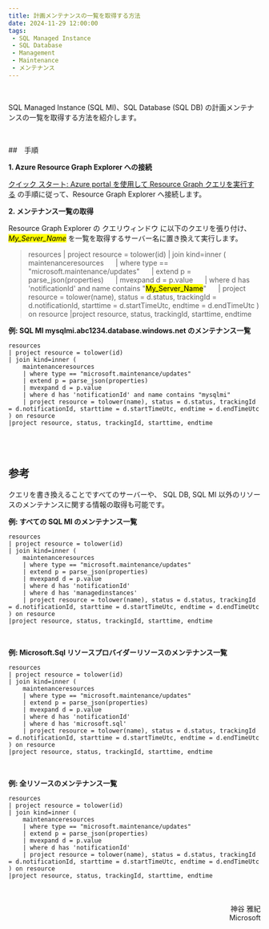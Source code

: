 ```yaml
---
title: 計画メンテナンスの一覧を取得する方法 
date: 2024-11-29 12:00:00 
tags: 
 - SQL Managed Instance
 - SQL Database
 - Management 
 - Maintenance
 - メンテナンス
--- 
```


</BR>



SQL Managed Instance (SQL MI)、SQL Database (SQL DB) の計画メンテナンスの一覧を取得する方法を紹介します。    

</BR>

##　手順 
<!-- more --> 
    
**1. Azure Resource Graph Explorer への接続**  

[クイック スタート: Azure portal を使用して Resource Graph クエリを実行する](https://learn.microsoft.com/ja-jp/azure/governance/resource-graph/first-query-portal) の手順に従って、Resource Graph Explorer へ接続します。

**2. メンテナンス一覧の取得**  

Resource Graph Explorer の クエリウィンドウ に以下のクエリを張り付け、 <mark>*My_Server_Name*</mark> を一覧を取得するサーバー名に置き換えて実行します。

> resources
> | project resource = tolower(id)
> | join kind=inner (
> &nbsp;&nbsp;&nbsp;&nbsp;    maintenanceresources
> &nbsp;&nbsp;&nbsp;&nbsp;    | where type == "microsoft.maintenance/updates"
> &nbsp;&nbsp;&nbsp;&nbsp;    | extend p = parse_json(properties)
> &nbsp;&nbsp;&nbsp;&nbsp;    | mvexpand d = p.value
> &nbsp;&nbsp;&nbsp;&nbsp;    | where d has 'notificationId' and name contains "<mark>My_Server_Name</mark>"
> &nbsp;&nbsp;&nbsp;&nbsp;    | project resource = tolower(name), status = d.status, trackingId = d.notificationId, starttime = d.startTimeUtc, endtime = d.endTimeUtc
> ) on resource
> |project resource, status, trackingId, starttime, endtime



**例: SQL MI mysqlmi.abc1234.database.windows.net のメンテナンス一覧**

```Kusto
resources
| project resource = tolower(id)
| join kind=inner (
    maintenanceresources
    | where type == "microsoft.maintenance/updates"
    | extend p = parse_json(properties)
    | mvexpand d = p.value
    | where d has 'notificationId' and name contains "mysqlmi"
    | project resource = tolower(name), status = d.status, trackingId = d.notificationId, starttime = d.startTimeUtc, endtime = d.endTimeUtc
) on resource
|project resource, status, trackingId, starttime, endtime
```

</BR>
</BR>


   

## 参考

クエリを書き換えることですべてのサーバーや、 SQL DB, SQL MI 以外のリソースのメンテナンスに関する情報の取得も可能です。
  

**例: すべての SQL MI のメンテナンス一覧**

```Kusto
resources
| project resource = tolower(id)
| join kind=inner (
    maintenanceresources
    | where type == "microsoft.maintenance/updates"
    | extend p = parse_json(properties)
    | mvexpand d = p.value
    | where d has 'notificationId'
    | where d has 'managedinstances'
    | project resource = tolower(name), status = d.status, trackingId = d.notificationId, starttime = d.startTimeUtc, endtime = d.endTimeUtc
) on resource
|project resource, status, trackingId, starttime, endtime
``` 

</BR>


**例: Microsoft.Sql リソースプロバイダーリソースのメンテナンス一覧**

```Kusto
resources
| project resource = tolower(id)
| join kind=inner (
    maintenanceresources
    | where type == "microsoft.maintenance/updates"
    | extend p = parse_json(properties)
    | mvexpand d = p.value
    | where d has 'notificationId'
    | where d has 'microsoft.sql'
    | project resource = tolower(name), status = d.status, trackingId = d.notificationId, starttime = d.startTimeUtc, endtime = d.endTimeUtc
) on resource
|project resource, status, trackingId, starttime, endtime
``` 

</BR>


**例: 全リソースのメンテナンス一覧**

```Kusto
resources
| project resource = tolower(id)
| join kind=inner (
    maintenanceresources
    | where type == "microsoft.maintenance/updates"
    | extend p = parse_json(properties)
    | mvexpand d = p.value
    | where d has 'notificationId'
    | project resource = tolower(name), status = d.status, trackingId = d.notificationId, starttime = d.startTimeUtc, endtime = d.endTimeUtc
) on resource
|project resource, status, trackingId, starttime, endtime
``` 

</BR>
</BR>

<div style="text-align: right">神谷 雅紀</div>
<div style="text-align: right">Microsoft</div>

</BR>
</BR>
</BR>
